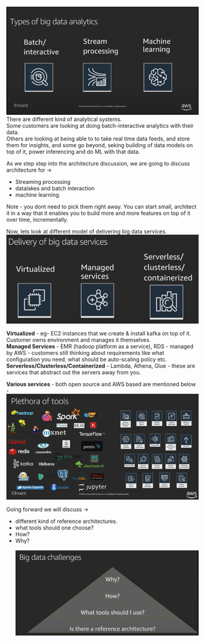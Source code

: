 ![img.png](images/img.png) <br>
There are different kind of analytical systems.<br>
Some customers are looking at doing batch-interactive analytics with their data.<br>
Others are looking at being able to to take real time data feeds, and store them for insights, and some go beyond, seking building of data models on top of it, power inferencing and do ML with that data.<br>

As we step step into the architecture discussion, we are going to discuss architecture for -><br>
- Streaming processing<br>
- datalakes and batch interaction<br>
- machine learning.<br>

Note - you dont need to pick them right away. You can start small, architect it in a way that it enables you to build more and more features on top of it over time, incrementally.<br>

Now, lets look at different model of delivering big data services.<br>
![img.png](images/img_.png)<br>

**Virtualized** - eg- EC2 instances that we create & install kafka on top of it. Customer owns environment and manages it themselves.<br>
**Managed Services** - EMR (hadoop platform as a service), RDS - managed by AWS - customers still thinking about requirements like what configuration you need, what should be auto-scaling policy etc.<br>
**Serverless/Clusterless/Containerized** - Lambda, Athena, Glue - these are services that abstract out the servers away from you.<br>

**Various services** - both open source and AWS based are mentioned below -<br>
![img_1.png](images/img_1.png)<br>

Going forward we will discuss -><br>
* different kind of reference architectures.<br>
* what tools should one choose?<br>
* How?<br>
* Why?<br><br>
![img_2.png](images/img_2.png)<br>